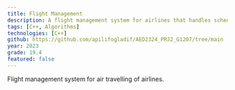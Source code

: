 ```yaml
---
title: Flight Management
description: A flight management system for airlines that handles scheduling, booking, and route optimization. The application provides efficient solutions for managing air travel operations and passenger services.
tags: [C++, Algorithms]
technologies: [C++]
github: https://github.com/apilifogladif/AED2324_PRJ2_G1207/tree/main
year: 2023
grade: 19.4
featured: false
---
```

Flight management system for air travelling of airlines.
